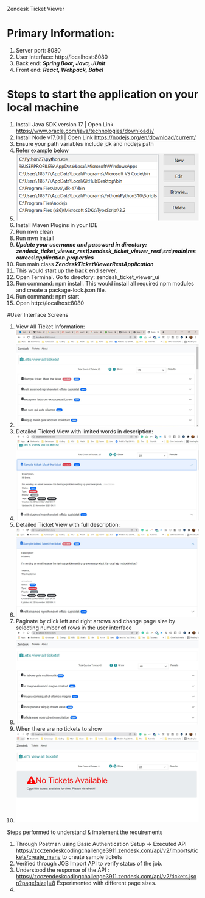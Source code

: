Zendesk Ticket Viewer
# Primary Information:
1. Server port: 8080
2. User Interface: http://localhost:8080
3. Back end: **_Spring Boot, Java, JUnit_**
4. Front end: **_React, Webpack, Babel_**


# Steps to start the application on your local machine
1. Install Java SDK version 17 | Open Link https://www.oracle.com/java/technologies/downloads/
2. Install Node v17.0.1 | Open Link https://nodejs.org/en/download/current/
3. Ensure your path variables include jdk and nodejs path
4. Refer example below
5. ![img.png](pathvariables.png)
6. Install Maven Plugins in your IDE
7. Run mvn clean
8. Run mvn install
9. **_Update your username and password in directory:_** **_zendesk_ticket_viewer_rest\zendesk_ticket_viewer_rest\src\main\resources\application.properties_**
10. Run main class **_ZendeskTicketViewerRestApplication_**
11. This would start up the back end server.
12. Open Terminal. Go to directory: zendesk_ticket_viewer_ui
13. Run command: npm install. This would install all required npm modules and create a package-lock.json file.
14. Run command: npm start
15. Open http://localhost:8080


#User Interface Screens
1. View All Ticket Information:
2. ![img.png](AllTickets.JPG)
3. Detailed Ticked View with limited words in description:
4. ![img.png](DetailedViewTickets.JPG)
5. Detailed Ticket View with full description:
6. ![img.png](DetailedViewFullDescription.JPG)
7. Paginate by click left and right arrows and change page size by selecting number of rows in the user interface
8. ![img.png](Paginated.JPG)
9. When there are no tickets to show
10. ![img.png](NoTickets.JPG)



Steps performed to understand & implement the requirements
1. Through Postman using Basic Authentication Setup => Executed API https://zcczendeskcodingchallenge3911.zendesk.com/api/v2/imports/tickets/create_many to create sample tickets
2. Verified through JOB Import API to verify status of the job.
3. Understood the response of the API : https://zcczendeskcodingchallenge3911.zendesk.com/api/v2/tickets.json?page[size]=8 Experimented with different page sizes.
4. 